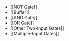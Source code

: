- [[NOT Gate]]
- [[Buffer]]
- [[AND Gate]]
- [[OR Gate]]
- [[Other Two-Input Gates]]
- [[Multiple-Input Gates]]